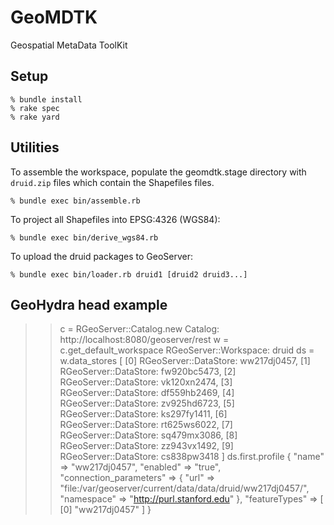 GeoMDTK
=======

Geospatial MetaData ToolKit

Setup
-----

    % bundle install
    % rake spec
    % rake yard

Utilities
---------

To assemble the workspace, populate the geomdtk.stage directory with `druid.zip` files which contain the
Shapefiles files.

    % bundle exec bin/assemble.rb

To project all Shapefiles into EPSG:4326 (WGS84):

    % bundle exec bin/derive_wgs84.rb

To upload the druid packages to GeoServer:

    % bundle exec bin/loader.rb druid1 [druid2 druid3...]
    
    
GeoHydra head example
----

  >> c = RGeoServer::Catalog.new
  Catalog: http://localhost:8080/geoserver/rest
  >> w = c.get_default_workspace
  RGeoServer::Workspace: druid
  >> ds = w.data_stores
  [
      [0] RGeoServer::DataStore: ww217dj0457,
      [1] RGeoServer::DataStore: fw920bc5473,
      [2] RGeoServer::DataStore: vk120xn2474,
      [3] RGeoServer::DataStore: df559hb2469,
      [4] RGeoServer::DataStore: zv925hd6723,
      [5] RGeoServer::DataStore: ks297fy1411,
      [6] RGeoServer::DataStore: rt625ws6022,
      [7] RGeoServer::DataStore: sq479mx3086,
      [8] RGeoServer::DataStore: zz943vx1492,
      [9] RGeoServer::DataStore: cs838pw3418
  ]
  >> ds.first.profile
  {
                       "name" => "ww217dj0457",
                    "enabled" => "true",
      "connection_parameters" => {
                "url" => "file:/var/geoserver/current/data/data/druid/ww217dj0457/",
          "namespace" => "http://purl.stanford.edu"
      },
               "featureTypes" => [
          [0] "ww217dj0457"
      ]
  }
    

